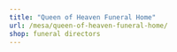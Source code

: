 ```yaml
---
title: "Queen of Heaven Funeral Home"
url: /mesa/queen-of-heaven-funeral-home/
shop: funeral directors
---
```

